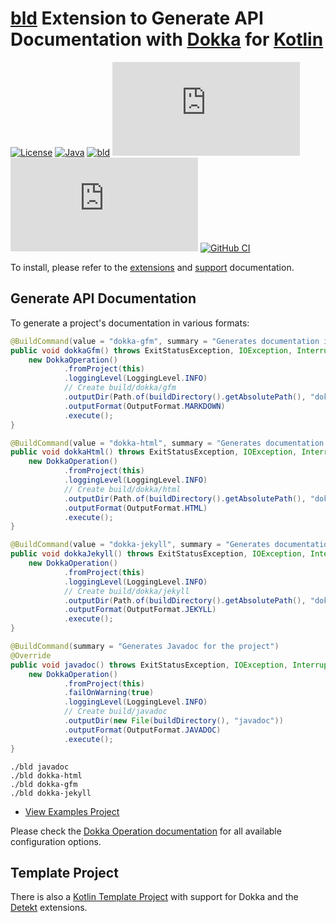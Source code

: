 # [bld](https://rife2.com/bld) Extension to Generate API Documentation with [Dokka](https://github.com/Kotlin/dokka) for [Kotlin](https://kotlinlang.org/)

[![License](https://img.shields.io/badge/license-Apache%20License%202.0-blue.svg)](https://opensource.org/licenses/Apache-2.0)
[![Java](https://img.shields.io/badge/java-17%2B-blue)](https://www.oracle.com/java/technologies/javase/jdk17-archive-downloads.html)
[![bld](https://img.shields.io/badge/2.2.1-FA9052?label=bld&labelColor=2392FF)](https://rife2.com/bld)
[![Release](https://flat.badgen.net/maven/v/metadata-url/repo.rife2.com/releases/com/uwyn/rife2/bld-dokka/maven-metadata.xml?color=blue)](https://repo.rife2.com/#/releases/com/uwyn/rife2/bld-dokka)
[![Snapshot](https://flat.badgen.net/maven/v/metadata-url/repo.rife2.com/snapshots/com/uwyn/rife2/bld-dokka/maven-metadata.xml?label=snapshot)](https://repo.rife2.com/#/snapshots/com/uwyn/rife2/bld-dokka)
[![GitHub CI](https://github.com/rife2/bld-dokka/actions/workflows/bld.yml/badge.svg)](https://github.com/rife2/bld-dokka/actions/workflows/bld.yml)

To install, please refer to the [extensions](https://github.com/rife2/bld/wiki/Extensions) and [support](https://github.com/rife2/bld/wiki/Kotlin-Support)
documentation.

## Generate API Documentation

To generate a project's documentation in various formats:

```java
@BuildCommand(value = "dokka-gfm", summary = "Generates documentation in GitHub flavored markdown format")
public void dokkaGfm() throws ExitStatusException, IOException, InterruptedException {
    new DokkaOperation()
            .fromProject(this)
            .loggingLevel(LoggingLevel.INFO)
            // Create build/dokka/gfm 
            .outputDir(Path.of(buildDirectory().getAbsolutePath(), "dokka", "gfm").toFile())
            .outputFormat(OutputFormat.MARKDOWN)
            .execute();
}

@BuildCommand(value = "dokka-html", summary = "Generates documentation in HTML format")
public void dokkaHtml() throws ExitStatusException, IOException, InterruptedException {
    new DokkaOperation()
            .fromProject(this)
            .loggingLevel(LoggingLevel.INFO)
            // Create build/dokka/html
            .outputDir(Path.of(buildDirectory().getAbsolutePath(), "dokka", "html").toFile())
            .outputFormat(OutputFormat.HTML)
            .execute();
}

@BuildCommand(value = "dokka-jekyll", summary = "Generates documentation in Jekyll flavored markdown format")
public void dokkaJekyll() throws ExitStatusException, IOException, InterruptedException {
    new DokkaOperation()
            .fromProject(this)
            .loggingLevel(LoggingLevel.INFO)
            // Create build/dokka/jekyll
            .outputDir(Path.of(buildDirectory().getAbsolutePath(), "dokka", "jekkyl").toFile())
            .outputFormat(OutputFormat.JEKYLL)
            .execute();
}

@BuildCommand(summary = "Generates Javadoc for the project")
@Override
public void javadoc() throws ExitStatusException, IOException, InterruptedException {
    new DokkaOperation()
            .fromProject(this)
            .failOnWarning(true)
            .loggingLevel(LoggingLevel.INFO)
            // Create build/javadoc
            .outputDir(new File(buildDirectory(), "javadoc"))
            .outputFormat(OutputFormat.JAVADOC)
            .execute();
}
```

```console
./bld javadoc
./bld dokka-html
./bld dokka-gfm
./bld dokka-jekyll
```

- [View Examples Project](https://github.com/rife2/bld-dokka/tree/main/examples/)

Please check the [Dokka Operation documentation](https://rife2.github.io/bld-dokka/rife/bld/extension/DokkaOperation.html#method-summary)
for all available configuration options.

## Template Project

There is also a [Kotlin Template Project](https://github.com/rife2/kotlin-bld-example) with support for Dokka and the
[Detekt](https://github.com/rife2/bld-detekt) extensions.
